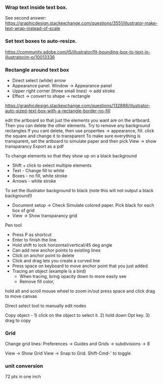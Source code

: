### Wrap text inside text box. 

See second answer: https://graphicdesign.stackexchange.com/questions/3551/illustrator-make-text-wrap-instead-of-scale

### Set text boxes to auto-resize. 

https://community.adobe.com/t5/illustrator/fit-bounding-box-to-text-in-illustrator/m-p/10013336

### Rectangle around text box

* Direct select (white) arrow
* Appearance panel. Window -> Appearance panel
* Upper right corner (three small lines) -> add stroke
* Effect -> convert to shape -> rectangle

https://graphicdesign.stackexchange.com/questions/132886/illustrator-auto-sized-text-box-with-a-rectangle-border-no-fill

edit the artboard so that just the elements you want are on the artboard. Then you can delete the other elements.
Try to remove any background rectangles
If you cant delete, then use properties -> appearance, fill. click the square and change it to transparent
To make sure everything is transparent, set the artboard to simulate paper and then pick
View -> show transparancy
Export as a pdf

To change elements so that they show up on a black background
* Shift + click to select multiple elements
* Text - Change fill to white
* Boxes - no fill, white stroke
* Arrows - white stroke

To set the illustrator background to black (note this will not output a black background!)
* Document setup -> Check Simulate colored paper. Pick black for each box of grid
* View -> Show transparancy grid

Pen tool
- Press P as shortcut
- Enter to finish the line
- Hold shift to lock horizontal/vertical/45 deg angle
- Can add new anchor points to existing lines
- Click on anchor point to delete
- Click and drag lets you create a curved line
- Press space on keyboard to move anchor point that you just added
- Tracing an object (example is a bird)
  - When tracing, bring opacity down to more easily see 
  - Remove fill color, 

hold alt and scroll mouse wheel to zoom in/out
press space and click drag to move canvas

Direct select tool to manually edit nodes

Copy object - 1) click on the object to select it. 2) hold down Opt key. 3) drag to copy
### Grid

Change grid lines:
Preferences -> Guides and Grids -> subdivisions -> 8

View -> Show Grid
View -> Snap to Grid. Shift-Cmd-' to toggle

### unit conversion

72 pts in one inch
